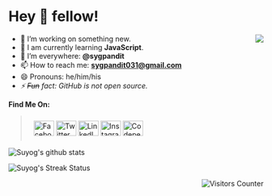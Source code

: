 # Hey 👋 fellow!
<img align="right" src="https://github-readme-stats.vercel.app/api/top-langs/?username=sygpandit&layout=compact&theme=blueberry"/>

- 🔭 I’m working on something new.
- 🌱 I am currently learning **JavaScript**.
- 🤔 I’m everywhere: **@sygpandit**
- 📫 How to reach me: **sygpandit031@gmail.com** 
- 😄 Pronouns: he/him/his
- <i> ⚡ ~~Fun~~ fact: GitHub is not open source. </i>


 **Find Me On:**
> <p align="left" style="padding:10px 10px 10px 10px">
> <a href="https://fb.com/sygpandit" target="blank"><img align="center" src="https://raw.githubusercontent.com/rahuldkjain/github-profile-readme-generator/master/src/images/icons/Social/facebook.svg" alt="Facebook" height="30" width="40" /></a>
> <a href="https://twitter.com/sygpandit" target="blank"><img align="center" src="https://raw.githubusercontent.com/rahuldkjain/github-profile-readme-generator/master/src/images/icons/Social/twitter.svg" alt="Twitter" height="30" width="40" /></a>
> <a href="https://linkedin.com/in/sygpandit" target="blank"><img align="center" src="https://raw.githubusercontent.com/rahuldkjain/github-profile-readme-generator/master/src/images/icons/Social/linked-in-alt.svg" alt="LinkedIn" height="30" width="40" /></a>
> <a href="https://instagram.com/sygpandit" target="blank"><img align="center" src="https://raw.githubusercontent.com/rahuldkjain/github-profile-readme-generator/master/src/images/icons/Social/instagram.svg" alt="Instagram" height="30" width="40" /></a>
> <a href="https://codepen.io/sygpandit" target="blank"><img align="center" src="https://raw.githubusercontent.com/rahuldkjain/github-profile-readme-generator/master/src/images/icons/Social/codepen.svg" alt="Codepen" height="30" width="40" /></a>

</p>


![Suyog's github stats](https://github-readme-stats.vercel.app/api?username=sygpandit&show_icons=true&theme=blueberry)

![Suyog's Streak Status](https://github-readme-streak-stats.herokuapp.com/?user=sygpandit&theme=blueberry&layout=compact)

<img align="right" src="https://visitor-badge.glitch.me/badge?page_id=sygpandit.sygpandit" alt="Visitors Counter" />